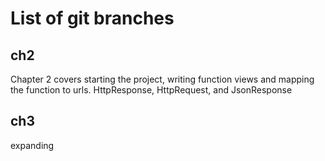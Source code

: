 # List of git branches

## ch2 
Chapter 2 covers starting the project, writing function views and mapping the function to urls.  HttpResponse, HttpRequest, and JsonResponse

## ch3 
expanding